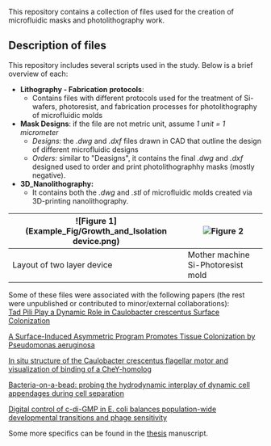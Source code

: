 This repository contains a collection of files used for the creation of microfluidic masks and photolithography work.

## Description of files
This repository includes several scripts used in the study. Below is a brief overview of each:
- **Lithography - Fabrication protocols**:
	- Contains files with different protocols used for the treatment of Si-wafers, photoresist, and fabrication processes for photolithography of microfluidic molds
- **Mask Designs**: if the file are not metric unit, assume *1 unit = 1 micrometer*
	- *Designs:* the *.dwg* and *.dxf* files drawn in CAD that outline the design of different microfluidic designs 
	- *Orders:* similar to "Deasigns", it contains the final *.dwg* and *.dxf* designed used to order and print photolithographhy masks (mostly negative).
- **3D_Nanolithography:**
	- It contains both the *.dwg* and *.stl* of microfluidic molds created via 3D-printing nanolithography.


| ![Figure 1](Example_Fig/Growth_and_Isolation device.png) | ![Figure 2](Example_Fig/Mother_machine.png) |
|----------------------------------------------------------|---------------------------------------------|
| Layout of two layer device                               | Mother machine Si-Photoresist mold           |

	
Some of these files were associated with the following papers (the rest were unpublished or contributed to minor/external collaborations):  
[Tad Pili Play a Dynamic Role in Caulobacter crescentus Surface Colonization](https://doi.org/10.1128/mbio.01237-19)

[A Surface-Induced Asymmetric Program Promotes Tissue Colonization by Pseudomonas aeruginosa](https://doi.org/10.1016/j.chom.2018.11.008)

[In situ structure of the Caulobacter crescentus flagellar motor and visualization of binding of a CheY-homolog]( https://doi.org/10.1111/mmi.14525)

[Bacteria-on-a-bead: probing the hydrodynamic interplay of dynamic cell appendages during cell separation](https://doi.org/10.1038/s42003-022-04026-z)

[Digital control of c-di-GMP in E. coli balances population-wide developmental transitions and phage sensitivity](https://doi.org/10.1101/2021.10.01.462762)

Some more specifics can be found in the [thesis](https://edoc.unibas.ch/65308/1/Thesis_v11_edoc.pdf) manuscript. 
